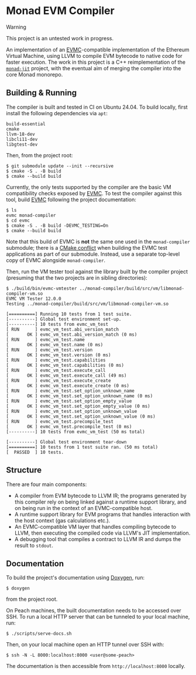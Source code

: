 # Monad EVM Compiler

> [!WARNING]  
> This project is an untested work in progress.

An implementation of an [EVMC][evmc]-compatible implementation of the Ethereum
Virtual Machine, using LLVM to compile EVM bytecode to native code for faster
execution. The work in this project is a C++ reimplementation of the
[`monad-jit`][jit] project, with the eventual aim of merging the compiler into
the core Monad monorepo.

## Building & Running

The compiler is built and tested in CI on Ubuntu 24.04. To build locally, first
install the following dependencies via `apt`:
```
build-essential
cmake
llvm-18-dev
libcli11-dev
libgtest-dev
```

Then, from the project root:
```console
$ git submodule update --init --recursive
$ cmake -S . -B build
$ cmake --build build
```

Currently, the only tests supported by the compiler are the basic VM
compatibility checks exposed by [EVMC][evmc]. To test the compiler against this
tool, build [EVMC][evmc] following the project documentation:
```console
$ ls
evmc monad-compiler
$ cd evmc
$ cmake -S . -B build -DEVMC_TESTING=On
$ cmake --build build
```

Note that this build of EVMC is **not** the same one used in the
`monad-compiler` submodule; there is a [CMake conflict][hunter] when building
the EVMC test applications as part of our submodule. Instead, use a separate
top-level copy of EVMC alongside `monad-compiler`.

Then, run the VM tester tool against the library built by the compiler project
(presuming that the two projects are in sibling directories):
```console
$ ./build/bin/evmc-vmtester ../monad-compiler/build/src/vm/libmonad-compiler-vm.so
EVMC VM Tester 12.0.0
Testing ../monad-compiler/build/src/vm/libmonad-compiler-vm.so

[==========] Running 10 tests from 1 test suite.
[----------] Global test environment set-up.
[----------] 10 tests from evmc_vm_test
[ RUN      ] evmc_vm_test.abi_version_match
[       OK ] evmc_vm_test.abi_version_match (0 ms)
[ RUN      ] evmc_vm_test.name
[       OK ] evmc_vm_test.name (0 ms)
[ RUN      ] evmc_vm_test.version
[       OK ] evmc_vm_test.version (0 ms)
[ RUN      ] evmc_vm_test.capabilities
[       OK ] evmc_vm_test.capabilities (0 ms)
[ RUN      ] evmc_vm_test.execute_call
[       OK ] evmc_vm_test.execute_call (49 ms)
[ RUN      ] evmc_vm_test.execute_create
[       OK ] evmc_vm_test.execute_create (0 ms)
[ RUN      ] evmc_vm_test.set_option_unknown_name
[       OK ] evmc_vm_test.set_option_unknown_name (0 ms)
[ RUN      ] evmc_vm_test.set_option_empty_value
[       OK ] evmc_vm_test.set_option_empty_value (0 ms)
[ RUN      ] evmc_vm_test.set_option_unknown_value
[       OK ] evmc_vm_test.set_option_unknown_value (0 ms)
[ RUN      ] evmc_vm_test.precompile_test
[       OK ] evmc_vm_test.precompile_test (0 ms)
[----------] 10 tests from evmc_vm_test (50 ms total)

[----------] Global test environment tear-down
[==========] 10 tests from 1 test suite ran. (50 ms total)
[  PASSED  ] 10 tests.
```

## Structure

There are four main components:
- A compiler from EVM bytecode to LLVM IR; the programs generated by this
  compiler rely on being linked against a runtime support library, and on being
  run in the context of an EVMC-compatible host.
- A runtime support library for EVM programs that handles interaction with the
  host context (gas calculations etc.).
- An EVMC-compatible VM layer that handles compiling bytecode to LLVM, then
  executing the compiled code via LLVM's JIT implementation.
- A debugging tool that compiles a contract to LLVM IR and dumps the result to
  `stdout`.

## Documentation

To build the project's documentation using [Doxygen][doxygen], run:
```console
$ doxygen
```
from the project root.

On Peach machines, the built documentation needs to be accessed over SSH. To run
a local HTTP server that can be tunneled to your local machine, run:
```console
$ ./scripts/serve-docs.sh
```

Then, on your local machine open an HTTP tunnel over SSH with:
```console
$ ssh -N -L 8000:localhost:8000 <user@some-peach>
```

The documentation is then accessible from `http://localhost:8000` locally.

[doxygen]: https://www.doxygen.nl/
[evmc]: https://github.com/ethereum/evmc
[jit]: https://github.com/monad-crypto/monad-jit
[hunter]: https://github.com/ethereum/evmc/pull/169
